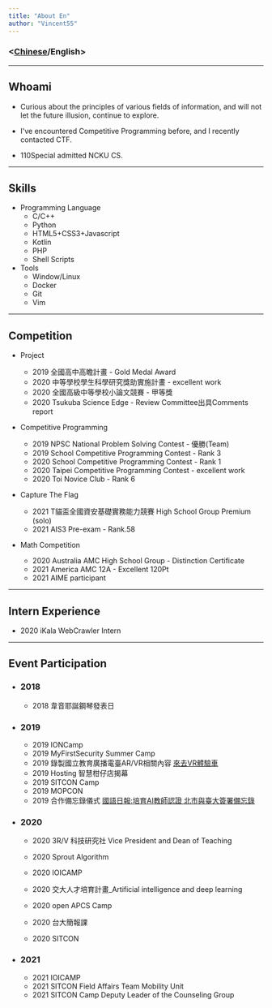 ```yaml
---
title: "About En"
author: "Vincent55"
---
```



### <[Chinese](/about/)/English>

---
## Whoami
- Curious about the principles of various fields of information, and will not let the future illusion, continue to explore.
- I've encountered Competitive Programming before, and I recently contacted CTF.

- 110Special admitted NCKU CS.

---

## Skills
- Programming Language
    - C/C++
    - Python
    - HTML5+CSS3+Javascript
    - Kotlin
    - PHP
    - Shell Scripts
- Tools
    - Window/Linux
    - Docker
    - Git
    - Vim

---

## Competition

- Project
    - 2019 全國高中高瞻計畫 - Gold Medal Award
    - 2020 中等學校學生科學研究獎助實施計畫 - excellent work
    - 2020 全國高級中等學校小論文競賽 - 甲等獎
    - 2020 Tsukuba Science Edge - Review Committee出具Comments report

- Competitive Programming

    - 2019 NPSC National Problem Solving Contest - 優勝(Team)
    - 2019 School Competitive Programming Contest - Rank 3
    - 2020 School Competitive Programming Contest - Rank 1
    - 2020 Taipei Competitive Programming Contest - excellent work
    - 2020 Toi Novice Club - Rank 6

- Capture The Flag
    - 2021 T貓盃全國資安基礎實務能力競賽 High School Group Premium (solo)
    - 2021 AIS3 Pre-exam - Rank.58

- Math Competition
    - 2020 Australia AMC High School Group - Distinction Certificate
    - 2021 America AMC 12A - Excellent 120Pt
    - 2021 AIME participant

---
## Intern Experience
- 2020 iKala WebCrawler Intern

---
## Event Participation
- ### 2018
    - 2018 韋音耶誕鋼琴發表日
- ### 2019
    - 2019 IONCamp
    - 2019 MyFirstSecurity Summer Camp
    - 2019 錄製國立教育廣播電臺AR/VR相關內容 [來去VR體驗車](https://www.ner.gov.tw/program/5a83f4ebc5fd8a01e2df020c/5e0d82131c66c500063e98e0)
    - 2019 Hosting 智慧柑仔店揭幕
    - 2019 SITCON Camp 
    - 2019 MOPCON 
    - 2019 合作備忘錄儀式 [國語日報:培育AI教師認證 北市與臺大簽署備忘錄](https://www.mdnkids.com/search_content.asp?Serial_NO=%20111631)
- ### 2020
    - 2020 3R/V 科技研究社 Vice President and Dean of Teaching
    - 2020 Sprout Algorithm
    - 2020 IOICAMP
    - 2020 交大人才培育計畫_Artificial intelligence and deep learning

    - 2020 open APCS Camp
    - 2020 台大簡報課
    - 2020 SITCON 
- ### 2021
    - 2021 IOICAMP 
    - 2021 SITCON Field Affairs Team Mobility Unit
    - 2021 SITCON Camp Deputy Leader of the Counseling Group


